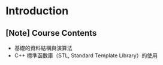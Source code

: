 # Introduction

## [Note] Course Contents

- 基礎的資料結構與演算法
- C++ 標準函數庫（STL, Standard Template Library）的使用